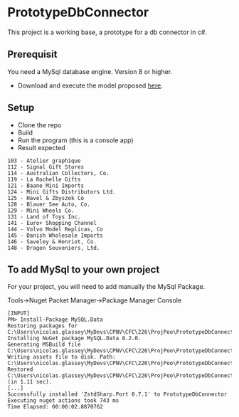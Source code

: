 # PrototypeDbConnector
This project is a working base, a prototype for a db connector in c#.

## Prerequisit

You need a MySql database engine. Version 8 or higher.

* Download and execute the model proposed [here](https://www.mysqltutorial.org/mysql-sample-database.aspx).

## Setup

* Clone the repo
* Build
* Run the program (this is a console app)
* Result expected

```
103 - Atelier graphique
112 - Signal Gift Stores
114 - Australian Collectors, Co.
119 - La Rochelle Gifts
121 - Baane Mini Imports
124 - Mini Gifts Distributors Ltd.
125 - Havel & Zbyszek Co
128 - Blauer See Auto, Co.
129 - Mini Wheels Co.
131 - Land of Toys Inc.
141 - Euro+ Shopping Channel
144 - Volvo Model Replicas, Co
145 - Danish Wholesale Imports
146 - Saveley & Henriot, Co.
148 - Dragon Souveniers, Ltd.
```

## To add MySql to your own project

For your project, you will need to add manually the MySql Package.

Tools->Nuget Packet Manager->Package Manager Console

```
[INPUT]
PM> Install-Package MySQL.Data
Restoring packages for C:\Users\nicolas.glassey\MyDevs\CPNV\CFC\226\ProjPoo\PrototypeDbConnector\PrototypeDbConnector.csproj...
Installing NuGet package MySQL.Data 8.2.0.
Generating MSBuild file C:\Users\nicolas.glassey\MyDevs\CPNV\CFC\226\ProjPoo\PrototypeDbConnector\obj\PrototypeDbConnector.csproj.nuget.g.targets.
Writing assets file to disk. Path: C:\Users\nicolas.glassey\MyDevs\CPNV\CFC\226\ProjPoo\PrototypeDbConnector\obj\project.assets.json
Restored C:\Users\nicolas.glassey\MyDevs\CPNV\CFC\226\ProjPoo\PrototypeDbConnector\PrototypeDbConnector.csproj (in 1.11 sec).
[...]
Successfully installed 'ZstdSharp.Port 0.7.1' to PrototypeDbConnector
Executing nuget actions took 743 ms
Time Elapsed: 00:00:02.8070762
